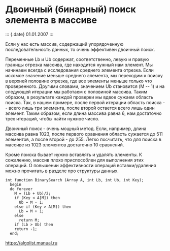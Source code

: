 Двоичный (бинарный) поиск элемента в массиве
============================================

::: {.date}
01.01.2007
:::

Если у нас есть массив, содержащий упорядоченную последовательность
данных, то очень эффективен двоичный поиск.

Переменные Lb и Ub содержат, соответственно, левую и правую границы
отрезка массива, где находится нужный нам элемент. Мы начинаем всегда с
исследования среднего элемента отрезка. Если искомое значение меньше
среднего элемента, мы переходим к поиску в верхней половине отрезка, где
все элементы меньше только что проверенного. Другими словами, значением
Ub становится (M -- 1) и на следующей итерации мы работаем с половиной
массива. Таким образом, в результате каждой проверки мы вдвое сужаем
область поиска. Так, в нашем примере, после первой итерации область
поиска -- всего лишь три элемента, после второй остается всего лишь один
элемент. Таким образом, если длина массива равна 6, нам достаточно трех
итераций, чтобы найти нужное число.

Двоичный поиск - очень мощный метод. Если, например, длина массива равна
1023, после первого сравнения область сужается до 511 элементов, а после
второй - до 255. Легко посчитать, что для поиска в массиве из 1023
элементов достаточно 10 сравнений.

Кроме поиска бывает нужно вставлять и удалять элементы. К сожалению,
массив плохо приспособлен для выполнения этих операций. О повышении
эффективности операций вставки/удаления можно прочитать в разделе про
структуры данных.

    int function BinarySearch (Array A, int Lb, int Ub, int Key);
      begin
      do forever
        M = (Lb + Ub)/2;
        if (Key < A[M]) then
          Ub = M - 1;
        else if (Key > A[M]) then
          Lb = M + 1;
        else
          return M;
        if (Lb > Ub) then
        return -1;
      end;

<https://algolist.manual.ru>
